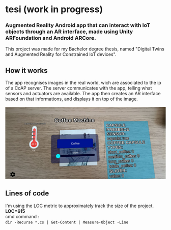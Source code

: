 # tesi (work in progress)
### Augmented Reality Android app that can interact with IoT objects through an AR interface, made using Unity ARFoundation and Android ARCore.
This project was made for my Bachelor degree thesis, named "Digital Twins and Augmented Reality for Constrained IoT devices".

## How it works
The app recognises images in the real world, wich are associated to the ip of a CoAP server. The server communicates with the app, telling what sensors and actuators are available. The app then creates an AR interface based on that informations, and displays it on top of the image.<br><br>
![thesis img](https://github.com/danielenapo/danielenapo.github.io/blob/master/images/thesis.png)

## Lines of code
I'm using the LOC metric to approximately track the size of the project.<br> 
<b>LOC=615</b>
<br>
cmd command :  
`dir -Recurse *.cs | Get-Content | Measure-Object -Line` 
